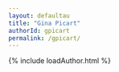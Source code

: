 ```yaml
---
layout: defaultau
title: "Gina Picart"
authorId: gpicart
permalink: /gpicart/
---
```

{% include loadAuthor.html %}
<script>
    $(document).ready(function(){
        showAuthorBio('{{ page.authorId }}');
   });
</script>
